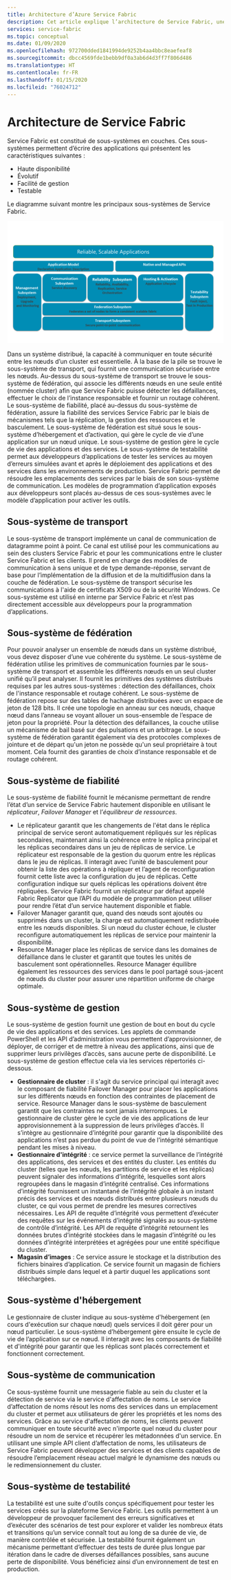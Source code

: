 ```yaml
---
title: Architecture d’Azure Service Fabric
description: Cet article explique l’architecture de Service Fabric, une plateforme de systèmes distribués qui permet de créer des applications évolutives, fiables et faciles à gérer pour le cloud.
services: service-fabric
ms.topic: conceptual
ms.date: 01/09/2020
ms.openlocfilehash: 972700dded1841994de9252b4aa4bbc8eaefeaf8
ms.sourcegitcommit: dbcc4569fde1bebb9df0a3ab6d4d3ff7f806d486
ms.translationtype: HT
ms.contentlocale: fr-FR
ms.lasthandoff: 01/15/2020
ms.locfileid: "76024712"
---
```

# <a name="service-fabric-architecture"></a>Architecture de Service Fabric

Service Fabric est constitué de sous-systèmes en couches. Ces sous-systèmes permettent d’écrire des applications qui présentent les caractéristiques suivantes :

* Haute disponibilité
* Évolutif
* Facilité de gestion
* Testable

Le diagramme suivant montre les principaux sous-systèmes de Service Fabric.

![Diagramme de l’architecture de Service Fabric](media/service-fabric-architecture/service-fabric-architecture.png)

Dans un système distribué, la capacité à communiquer en toute sécurité entre les nœuds d’un cluster est essentielle. À la base de la pile se trouve le sous-système de transport, qui fournit une communication sécurisée entre les nœuds. Au-dessus du sous-système de transport se trouve le sous-système de fédération, qui associe les différents nœuds en une seule entité (nommée cluster) afin que Service Fabric puisse détecter les défaillances, effectuer le choix de l’instance responsable et fournir un routage cohérent. Le sous-système de fiabilité, placé au-dessus du sous-système de fédération, assure la fiabilité des services Service Fabric par le biais de mécanismes tels que la réplication, la gestion des ressources et le basculement. Le sous-système de fédération est situé sous le sous-système d’hébergement et d’activation, qui gère le cycle de vie d’une application sur un nœud unique. Le sous-système de gestion gère le cycle de vie des applications et des services. Le sous-système de testabilité permet aux développeurs d’applications de tester les services au moyen d’erreurs simulées avant et après le déploiement des applications et des services dans les environnements de production. Service Fabric permet de résoudre les emplacements des services par le biais de son sous-système de communication. Les modèles de programmation d’application exposés aux développeurs sont placés au-dessus de ces sous-systèmes avec le modèle d’application pour activer les outils.

## <a name="transport-subsystem"></a>Sous-système de transport

Le sous-système de transport implémente un canal de communication de datagramme point à point. Ce canal est utilisé pour les communications au sein des clusters Service Fabric et pour les communications entre le cluster Service Fabric et les clients. Il prend en charge des modèles de communication à sens unique et de type demande-réponse, servant de base pour l’implémentation de la diffusion et de la multidiffusion dans la couche de fédération. Le sous-système de transport sécurise les communications à l'aide de certificats X509 ou de la sécurité Windows. Ce sous-système est utilisé en interne par Service Fabric et n’est pas directement accessible aux développeurs pour la programmation d’applications.

## <a name="federation-subsystem"></a>Sous-système de fédération

Pour pouvoir analyser un ensemble de nœuds dans un système distribué, vous devez disposer d’une vue cohérente du système. Le sous-système de fédération utilise les primitives de communication fournies par le sous-système de transport et assemble les différents nœuds en un seul cluster unifié qu’il peut analyser. Il fournit les primitives des systèmes distribués requises par les autres sous-systèmes : détection des défaillances, choix de l'instance responsable et routage cohérent. Le sous-système de fédération repose sur des tables de hachage distribuées avec un espace de jeton de 128 bits. Il crée une topologie en anneau sur ces nœuds, chaque nœud dans l’anneau se voyant allouer un sous-ensemble de l’espace de jeton pour la propriété. Pour la détection des défaillances, la couche utilise un mécanisme de bail basé sur des pulsations et un arbitrage. Le sous-système de fédération garantit également via des protocoles complexes de jointure et de départ qu'un jeton ne possède qu'un seul propriétaire à tout moment. Cela fournit des garanties de choix d’instance responsable et de routage cohérent.

## <a name="reliability-subsystem"></a>Sous-système de fiabilité

Le sous-système de fiabilité fournit le mécanisme permettant de rendre l’état d’un service de Service Fabric hautement disponible en utilisant le *réplicateur*, *Failover Manager* et l’*équilibreur de ressources*.

* Le réplicateur garantit que les changements de l'état dans le réplica principal de service seront automatiquement répliqués sur les réplicas secondaires, maintenant ainsi la cohérence entre le réplica principal et les réplicas secondaires dans un jeu de réplicas de service. Le réplicateur est responsable de la gestion du quorum entre les réplicas dans le jeu de réplicas. Il interagit avec l’unité de basculement pour obtenir la liste des opérations à répliquer et l’agent de reconfiguration fournit cette liste avec la configuration du jeu de réplicas. Cette configuration indique sur quels réplicas les opérations doivent être répliquées. Service Fabric fournit un réplicateur par défaut appelé Fabric Replicator que l’API du modèle de programmation peut utiliser pour rendre l’état d’un service hautement disponible et fiable.
* Failover Manager garantit que, quand des nœuds sont ajoutés ou supprimés dans un cluster, la charge est automatiquement redistribuée entre les nœuds disponibles. Si un nœud du cluster échoue, le cluster reconfigure automatiquement les réplicas de service pour maintenir la disponibilité.
* Resource Manager place les réplicas de service dans les domaines de défaillance dans le cluster et garantit que toutes les unités de basculement sont opérationnelles. Resource Manager équilibre également les ressources des services dans le pool partagé sous-jacent de nœuds du cluster pour assurer une répartition uniforme de charge optimale.

## <a name="management-subsystem"></a>Sous-système de gestion

Le sous-système de gestion fournit une gestion de bout en bout du cycle de vie des applications et des services. Les applets de commande PowerShell et les API d’administration vous permettent d’approvisionner, de déployer, de corriger et de mettre à niveau des applications, ainsi que de supprimer leurs privilèges d’accès, sans aucune perte de disponibilité. Le sous-système de gestion effectue cela via les services répertoriés ci-dessous.

* **Gestionnaire de cluster** : il s'agit du service principal qui interagit avec le composant de fiabilité Failover Manager pour placer les applications sur les différents nœuds en fonction des contraintes de placement de service. Resource Manager dans le sous-système de basculement garantit que les contraintes ne sont jamais interrompues. Le gestionnaire de cluster gère le cycle de vie des applications de leur approvisionnement à la suppression de leurs privilèges d’accès. Il s’intègre au gestionnaire d’intégrité pour garantir que la disponibilité des applications n’est pas perdue du point de vue de l’intégrité sémantique pendant les mises à niveau.
* **Gestionnaire d'intégrité** : ce service permet la surveillance de l’intégrité des applications, des services et des entités du cluster. Les entités du cluster (telles que les nœuds, les partitions de service et les réplicas) peuvent signaler des informations d’intégrité, lesquelles sont alors regroupées dans le magasin d’intégrité centralisé. Ces informations d’intégrité fournissent un instantané de l’intégrité globale à un instant précis des services et des nœuds distribués entre plusieurs nœuds du cluster, ce qui vous permet de prendre les mesures correctives nécessaires. Les API de requête d’intégrité vous permettent d’exécuter des requêtes sur les événements d’intégrité signalés au sous-système de contrôle d’intégrité. Les API de requête d’intégrité retournent les données brutes d’intégrité stockées dans le magasin d’intégrité ou les données d’intégrité interprétées et agrégées pour une entité spécifique du cluster.
* **Magasin d’images** : Ce service assure le stockage et la distribution des fichiers binaires d’application. Ce service fournit un magasin de fichiers distribués simple dans lequel et à partir duquel les applications sont téléchargées.

## <a name="hosting-subsystem"></a>Sous-système d'hébergement

Le gestionnaire de cluster indique au sous-système d'hébergement (en cours d'exécution sur chaque nœud) quels services il doit gérer pour un nœud particulier. Le sous-système d’hébergement gère ensuite le cycle de vie de l’application sur ce nœud. Il interagit avec les composants de fiabilité et d'intégrité pour garantir que les réplicas sont placés correctement et fonctionnent correctement.

## <a name="communication-subsystem"></a>Sous-système de communication

Ce sous-système fournit une messagerie fiable au sein du cluster et la détection de service via le service d'affectation de noms. Le service d’affectation de noms résout les noms des services dans un emplacement du cluster et permet aux utilisateurs de gérer les propriétés et les noms des services. Grâce au service d'affectation de noms, les clients peuvent communiquer en toute sécurité avec n'importe quel nœud du cluster pour résoudre un nom de service et récupérer les métadonnées d'un service. En utilisant une simple API client d’affectation de noms, les utilisateurs de Service Fabric peuvent développer des services et des clients capables de résoudre l’emplacement réseau actuel malgré le dynamisme des nœuds ou le redimensionnement du cluster.

## <a name="testability-subsystem"></a>Sous-système de testabilité

La testabilité est une suite d'outils conçus spécifiquement pour tester les services créés sur la plateforme Service Fabric. Les outils permettent à un développeur de provoquer facilement des erreurs significatives et d’exécuter des scénarios de test pour explorer et valider les nombreux états et transitions qu’un service connaît tout au long de sa durée de vie, de manière contrôlée et sécurisée. La testabilité fournit également un mécanisme permettant d’effectuer des tests de durée plus longue par itération dans le cadre de diverses défaillances possibles, sans aucune perte de disponibilité. Vous bénéficiez ainsi d’un environnement de test en production.
